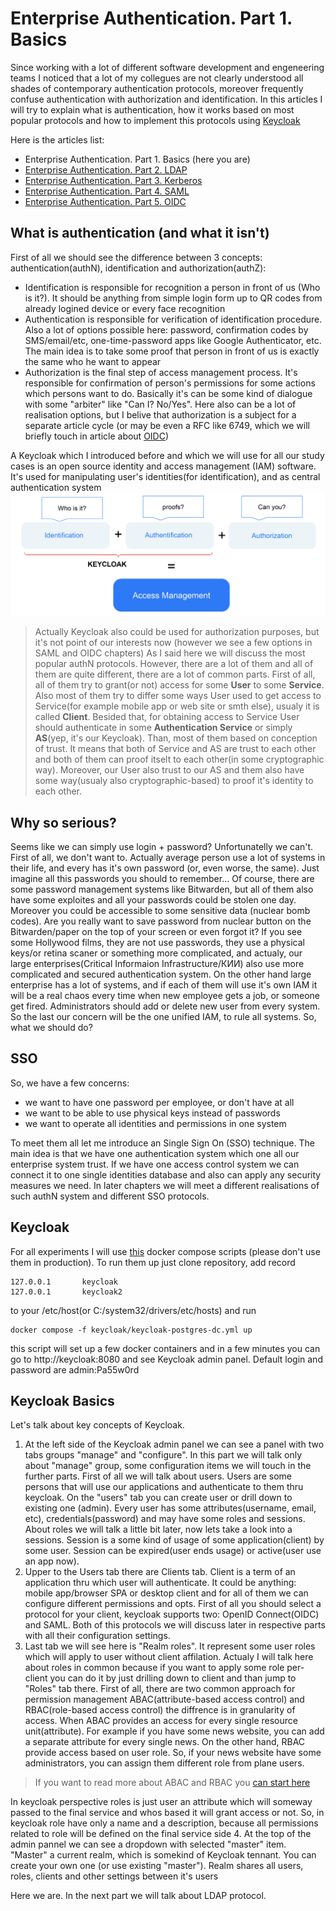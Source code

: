 # Enterprise Authentication. Part 1. Basics
Since working with a lot of different software development and engeneering teams I noticed that a lot of my collegues are not clearly understood all shades of contemporary authentication protocols, moreover frequently confuse authentication with authorization and identification. In this articles I will try to explain what is authentication, how it works based on most popular protocols and how to implement this protocols using [Keycloak](https://www.keycloak.org/)

Here is the articles list:
- Enterprise Authentication. Part 1. Basics (here you are)
- [Enterprise Authentication. Part 2. LDAP](./auth-ldap.md)
- [Enterprise Authentication. Part 3. Kerberos](./auth-kerberos.md)
- [Enterprise Authentication. Part 4. SAML](./auth-saml.md)
- [Enterprise Authentication. Part 5. OIDC](./auth-oidc.md)

## What is authentication (and what it isn't)
First of all we should see the difference between 3 concepts: authentication(authN), identification and authorization(authZ):

- Identification is responsible for recognition a person in front of us (Who is it?). It should be anything from simple login form up to QR codes from already logined device or every face recognition
- Authentication is responsible for verification of identification procedure. Also a lot of options possible here: password, confirmation codes by SMS/email/etc, one-time-password apps like Google Authenticator, etc. The main idea is to take some proof that person in front of us is exactly the same who he want to appear
- Authorization is the final step of access management process. It's responsible for confirmation of person's permissions for some actions which persons want to do. Basically it's can be some kind of dialogue with some "arbiter" like "Can I? No/Yes". Here also can be a lot of realisation options, but I belive that authorization is a subject for a separate article cycle (or may be even a RFC like 6749, which we will briefly touch in article about [OIDC](./auth-oidc.md))

A Keycloak which I introduced before and which we will use for all our study cases is an open source identity and access management (IAM) software. It's used for manipulating user's identities(for identification), and as central authentication system
![access management](../../assets/img/access_management.png)
> Actually Keycloak also could be used for authorization purposes, but it's not point of our interests now (however we see a few options in SAML and OIDC chapters)
As I said here we will discuss the most popular authN protocols. However, there are a lot of them and all of them are quite different, there are a lot of common parts. First of all, all of them try to grant(or not) access for some __User__ to some __Service__. Also most of them try to differ some ways User used to get access to Service(for example mobile app or web site or smth else), usualy it is called __Client__. Besided that, for obtaining access to Service User should authenticate in some __Authentication Service__ or simply __AS__(yep, it's our Keycloak). Than, most of them based on conception of trust. It means that both of Service and AS are trust to each other and both of them can proof itselt to each other(in some cryptographic way). Moreover, our User also trust to our AS and them also have some way(usualy also cryptographic-based) to proof it's identity to each other.


## Why so serious? 
Seems like we can simply use login + password? Unfortunatelly we can't. First of all, we don't want to. Actually average person use a lot of systems in their life, and every has it's own password (or, even worse, the same). Just imagine all  this passwords you should to remember...  Of course, there are some password management systems like Bitwarden, but all of them also have some exploites and all your passwords could be stolen one day. Moreover you could be accessible to some sensitive data (nuclear bomb codes). Are you really want to save password from nuclear button on the Bitwarden/paper on the top of your screen or even forgot it? If you see some Hollywood films, they are not use passwords, they use a physical keys/or retina scaner or something more complicated, and actualy, our large enterprises(Critical Informaion Infrastructure/КИИ) also use more complicated and secured authentication system. On the other hand large enterprise has a lot of systems, and if each of them will use it's own IAM it will be a real chaos every time when new employee gets a job, or someone get fired. Administrators should add or delete new user from every system. So the last our concern will be the one unified IAM, to rule all systems. So, what we should do?

## SSO

So, we have a few concerns:
- we want to have one password per employee, or don't have at all
- we want to be able to use physical keys instead of passwords
- we want to operate all identities and permissions in one system

To meet them all let me introduce an Single Sign On (SSO) technique. The main idea is that we have one authentication system which one all our enterprise system trust. If we have one access control system we can connect it to one single identities database and also can apply any security measures we need. In later chapters we will meet a different realisations of such authN system and different SSO protocols.

## Keycloak

For all experiments I will use [this](https://github.com/ondator/sandboxes) docker compose scripts (please don't use them in production). To run them up just clone repository, add record
```
127.0.0.1       keycloak
127.0.0.1       keycloak2
``` 
to your /etc/host(or C:/system32/drivers/etc/hosts) and run

```
docker compose -f keycloak/keycloak-postgres-dc.yml up
```

this script will set up a few docker containers and in a few minutes you can go to http://keycloak:8080 and see Keycloak admin panel. Default login and password are admin:Pa55w0rd

## Keycloak Basics

Let's talk about key concepts of Keycloak.
1. At the left side of the Keycloak admin panel we can see a panel with two tabs groups "manage" and "configure". In this part we will talk only about "manage" group, some configuration items we will touch in the further parts. First of all we will talk about users. Users are some persons that will use our applications and authenticate to them thru keycloak. On the "users" tab you can create user or drill down to existing one (admin). Every user has some attributes(username, email, etc), credentials(password) and may have some roles and sessions. About roles we will talk a little bit later, now lets take a look into a sessions. Session is a some kind of usage of some application(client) by some user. Session can be expired(user ends usage) or active(user use an app now).
2. Upper to the Users tab there are Clients tab. Client is a term of an application thru which user will authenticate. It could be anything: mobile app/browser SPA or desktop client and for all of them we can configure different permissions and opts. First of all you should select a protocol for your client, keycloak supports two: OpenID Connect(OIDC) and SAML. Both of this protocols we will discuss later in respective parts with all their configuration settings.
3. Last tab we will see here is "Realm roles". It represent some user roles which will apply to user without client affilation. Actualy I will talk here about roles in common because if you want to apply some role per-client you can do it by just drilling down to client and than jump to "Roles" tab there.
    First of all, there are two common approach for permission management ABAC(attribute-based access control) and RBAC(role-based access control) the diffrence is in granularity of access. When ABAC provides an access for every single resource unit(attribute). For example if you have some news website, you can add a separate attribute for every single news. On the other hand, RBAC provide access based on user role. So, if your news website have some administrators, you can assign them different role from plane users.
> If you want to read more about ABAC and RBAC you [can start here](https://www.okta.com/identity-101/role-based-access-control-vs-attribute-based-access-control/)

In keycloak perspective roles is just user an attribute which will someway passed to the final service and whos based it will grant access or not. So, in keycloak role have only a name and a description, because all permissions related to role will be defined on the final service side 
4. At the top of the admin pannel we can see a dropdown with selected "master" item. "Master" a current realm, which is somekind of Keycloak tennant. You can create your own one (or use existing "master"). Realm shares all users, roles, clients and other settings between it's users

Here we are. In the next part we will talk about LDAP protocol.